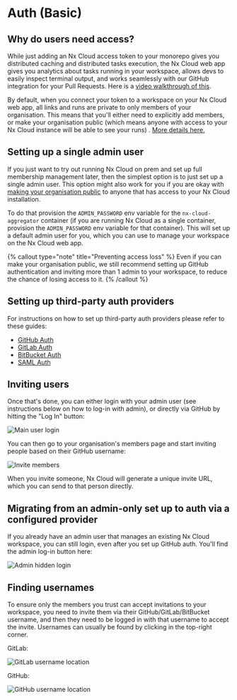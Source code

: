 # Auth (Basic)

## Why do users need access?

While just adding an Nx Cloud access token to your monorepo gives you distributed caching and distributed tasks
execution, the Nx Cloud web app gives you analytics about tasks running in your workspace, allows devs to easily inspect
terminal output, and works seamlessly with our GitHub integration for your Pull Requests. Here is
a [video walkthrough of this](https://youtu.be/GT7XIwG1i5A?t=409).

By default, when you connect your token to a workspace on your Nx Cloud web app, all links and runs are private to only
members of your organisation. This means that you'll either need to explicitly add members, or make your organisation
public (which means anyone with access to your Nx Cloud instance will be able to see your runs)
. [More details here.](/nx-cloud/account/users#managing-members)

## Setting up a single admin user

If you just want to try out running Nx Cloud on prem and set up full membership management later, then the simplest
option is to
just set up a single admin user. This option might also work for you if you are okay
with [making your organisation public](/nx-cloud/account/users#public-organizations) to anyone that has access to your
Nx Cloud installation.

To do that provision the `ADMIN_PASSWORD` env variable for the `nx-cloud-aggregator` container (if you are running Nx
Cloud as a single container, provision the `ADMIN_PASSWORD` env variable for that container). This will set up a
default admin user for you, which you can use to manage your workspace on the Nx Cloud web app.

{% callout type="note" title="Preventing access loss" %}
Even if you can make your organisation public, we still recommend setting up GitHub authentication and inviting more
than 1 admin to your workspace, to reduce the chance of losing access to it.
{% /callout %}

## Setting up third-party auth providers

For instructions on how to set up third-party auth providers please refer to these guides:

- [GitHub Auth](/nx-cloud/private-cloud/auth-github)
- [GitLab Auth](/nx-cloud/private-cloud/auth-gitlab)
- [BitBucket Auth](/nx-cloud/private-cloud/auth-bitbucket)
- [SAML Auth](/nx-cloud/private-cloud/auth-saml)

## Inviting users

Once that's done, you can either login with your admin user (see instructions below on how to log-in with admin), or
directly via GitHub by hitting the "Log In" button:

![Main user login](/nx-cloud/private/images/main_user_login.png)

You can then go to your organisation's members page and start inviting people based on their GitHub username:

![Invite members](/nx-cloud/private/images/invite_members.png)

When you invite someone, Nx Cloud will generate a unique invite URL, which you can send to that person directly.

## Migrating from an admin-only set up to auth via a configured provider

If you already have an admin user that manages an existing Nx Cloud workspace, you can still login, even after you set up
GitHub auth. You'll find the admin log-in button here:

![Admin hidden login](/nx-cloud/private/images/admin_hidden_login.png)

## Finding usernames

To ensure only the members you trust can accept invitations to your workspace, you need to invite them via their
GitHub/GitLab/BitBucket username, and then they need to be logged in with that username to accept the invite. Usernames
can usually be found by clicking in the top-right corner.

GitLab:

![GitLab username location](/nx-cloud/private/images/gitlab-username.png)

GitHub:

![GitHub username location](/nx-cloud/private/images/github-username.png)
